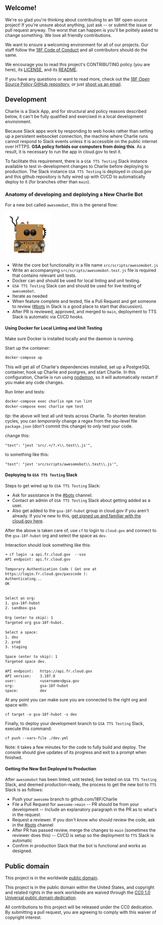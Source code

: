 ## Welcome!

We're so glad you're thinking about contributing to an 18F open source project! If you're unsure about anything, just ask -- or submit the issue or pull request anyway. The worst that can happen is you'll be politely asked to change something. We love all friendly contributions.

We want to ensure a welcoming environment for all of our projects. Our staff follow the [18F Code of Conduct](https://github.com/18F/code-of-conduct/blob/master/code-of-conduct.md) and all contributors should do the same.

We encourage you to read this project's CONTRIBUTING policy (you are here), its [LICENSE](LICENSE.md), and its [README](README.md).

If you have any questions or want to read more, check out the [18F Open Source Policy GitHub repository](https://github.com/18f/open-source-policy), or just [shoot us an email](mailto:18f@gsa.gov).

## Development

Charlie is a Slack App, and for structural and policy reasons described below, it can't be fully qualified and exercised in a local development environment.

Because Slack apps work by responding to web hooks rather than setting up a persistent websocket connection, the machine where Charlie runs cannot respond to Slack events unless it is accessible on the public internet over HTTPS. **GSA policy forbids our computers from doing this**. As a result, it is necessary to run the app in cloud.gov to test it.

To facilitate this requirement, there is a `GSA TTS Testing` Slack instance available to test in-development changes to Charlie before deploying to production. The Slack instance `GSA TTS Testing` is deployed in cloud.gov and this github repository is fully wired up with CI/CD to automatically deploy to it (for branches other than `main`).

### Anatomy of developing and deplolying a New Charlie Bot

For a new bot called `awesomobot`, this is the general flow:

![awesomobot](awesomobot.png "awesomobot")

- Write the core bot functionality in a file name `src/scripts/awesomobot.js`
- Write an accompanying `src/scripts/awesomobot.test.js` file is required that contains relevant unit tests.
- Docker can and should be used for local linting and unit testing.
- `GSA TTS Testing` Slack can and should be used for live testing of `awesomobot`.
- Iterate as needed
- When feature complete and tested, file a Pull Request and get someone to review ([#bots](https://app.slack.com/client/T025AQGAN/C02FPFGBG) in Slack is a good place to start that discussion).
- After PR is reviewed, approved, and merged to `main`, deployment to TTS Slack is automatic via CI/CD hooks.

#### Using Docker for Local Linting and Unit Testing

Make sure Docker is installed locally and the daemon is running.

Start up the container:

```bash
docker-compose up
```

This will get all of Charlie's dependencies installed, set up a PostgreSQL container, hook up Charlie and postgres, and start Charlie. In this configuration, Charlie is run using [nodemon](https://npm.im/nodemon), so it will automatically restart if you make any code changes.

Run linter and tests:

```bash
docker-compose exec charlie npm run lint
docker-compose exec charlie npm test
```

_tip_: the above will test all unit tests across Charlie. To shorten iteration cycles, you can _temporarily_ change a regex from the top-level file `package.json` (don't commit this change) to _only_ test your code.

change this:

`"test": "jest 'src/.+/?.+\\.test\\.js'",`

to something like this:

`"test": "jest 'src/scripts/awesomobot\\.test\\.js'",`

#### Deploying to `GSA TTS Testing` Slack

Steps to get wired up to `GSA TTS Testing` Slack:

- Ask for assistance in the [#bots](https://app.slack.com/client/T025AQGAN/C02FPFGBG) channel.
- Contact an admin of `GSA TTS Testing` Slack about getting added as a user.
- Also get added to the `gsa-18f-hubot` group in cloud.gov if you aren't already. If you're new to this, [get signed up and familiar with the cloud.gov here](https://cloud.gov/sign-up/).

After the above is taken care of, use `cf` to login to `cloud.gov` and connect to the `gsa-18f-hubot` org and select the space as `dev`.

Interaction should look something like this:

```
➜ cf login -a api.fr.cloud.gov  --sso
API endpoint: api.fr.cloud.gov

Temporary Authentication Code ( Get one at https://login.fr.cloud.gov/passcode ):
Authenticating...
OK


Select an org:
1. gsa-18f-hubot
2. sandbox-gsa

Org (enter to skip): 1
Targeted org gsa-18f-hubot.

Select a space:
1. dev
2. prod
3. staging

Space (enter to skip): 1
Targeted space dev.

API endpoint:   https://api.fr.cloud.gov
API version:    3.107.0
user:           <username>@gsa.gov
org:            gsa-18f-hubot
space:          dev
```

At any point you can make sure you are connected to the right org and space with:

    cf target -o gsa-18f-hubot -s dev

Finally, to deploy your development branch to `GSA TTS Testing` Slack, execute this command:

    cf push --vars-file ./dev.yml

Note: it takes a few minutes for the code to fully build and deploy. The console should give updates of its progress and exit to a prompt when finished.

#### Getting the New Bot Deployed to Production

After `awesomobot` has been linted, unit tested, live tested on `GSA TTS Testing` Slack, and deemed production-ready, the process to get the new bot to `TTS` Slack is as follows:

- Push your `awesomo` branch to github.com/18F/Charlie
- File a Pull Request for `awesomo->main`
  -- PR should be from your development
  -- Include an explanatory paragraph in the PR as to what's in the request.
- Request a reviewer. If you don't know who should review the code, ask in the [#bots](https://app.slack.com/client/T025AQGAN/C02FPFGBG) channel
- After PR has passed review, merge the changes to `main` (sometimes the reviewer does this)
  -- CI/CD is setup so the deployment to `TTS` Slack is automatic
- Confirm in production Slack that the bot is functional and works as designed.

## Public domain

This project is in the worldwide [public domain](LICENSE.md).

This project is in the public domain within the United States, and copyright and related rights in the work worldwide are waived through the [CC0 1.0 Universal public domain dedication](https://creativecommons.org/publicdomain/zero/1.0/).

All contributions to this project will be released under the CC0 dedication. By submitting a pull request, you are agreeing to comply with this waiver of copyright interest.
